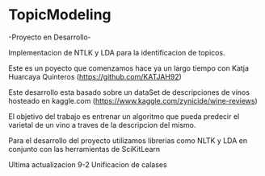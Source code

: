 # TopicModeling
-Proyecto en Desarrollo-

Implementacion de NTLK y LDA para la identificacion de topicos.

Este es un poyecto que comenzamos hace ya un largo tiempo con Katja Huarcaya Quinteros (https://github.com/KATJAH92)

Este desarrollo esta basado sobre un dataSet de descripciones de vinos hosteado en kaggle.com 
(https://www.kaggle.com/zynicide/wine-reviews)

El objetivo del trabajo es entrenar un algoritmo que pueda predecir el varietal de un vino a traves de la descripcion del mismo.

Para el desarrollo del proyecto utilizamos librerias como NLTK y LDA en conjunto con las herramientas de SciKitLearn

Ultima actualizacion 9-2
Unificacion de calases


